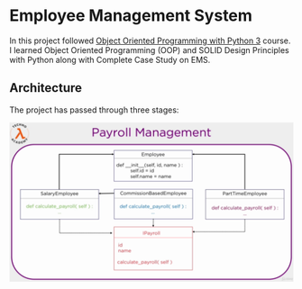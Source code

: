 # Employee Management System
In this project followed [Object Oriented Programming with Python 3](https://www.udemy.com/course/object-oriented-programming-with-python/) course. I learned Object Oriented Programming (OOP) and SOLID Design Principles with Python along with Complete Case Study on EMS.

## Architecture
The project has passed through three stages:

![1st stages](https://raw.githubusercontent.com/MoAmrYehia/employee-management-system/master/res/1.png)
